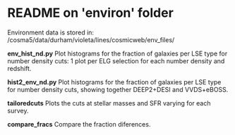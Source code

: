 # README on 'environ' folder #
 Environment data is stored in:
/cosma5/data/durham/violeta/lines/cosmicweb/env_files/

**env_hist_nd.py** Plot histograms for the fraction of galaxies per LSE type for number density cuts: 1 plot per ELG selection for each number density and redshift.

**hist2_env_nd.py** Plot histograms for the fraction of galaxies per LSE type for number density cuts, showing together DEEP2+DESI and VVDS+eBOSS.

**tailoredcuts** Plots the cuts at stellar masses and SFR varying for each survey.

**compare_fracs** Compare the fraction diferences.